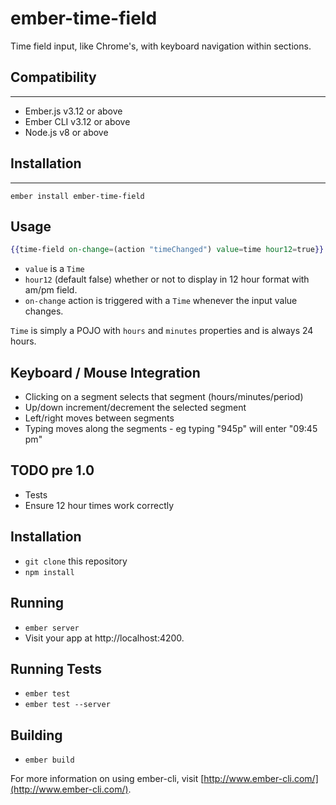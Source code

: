 # ember-time-field

Time field input, like Chrome's, with keyboard navigation within sections.


## Compatibility
------------------------------------------------------------------------------

* Ember.js v3.12 or above
* Ember CLI v3.12 or above
* Node.js v8 or above


## Installation
------------------------------------------------------------------------------

```
ember install ember-time-field
```

## Usage

```handlebars
{{time-field on-change=(action "timeChanged") value=time hour12=true}}
```

* `value` is a `Time`
* `hour12` (default false) whether or not to display in 12 hour format with am/pm field.
* `on-change` action is triggered with a `Time` whenever the input value changes.

`Time` is simply a POJO with `hours` and `minutes` properties and is always 24 hours.

## Keyboard / Mouse Integration

* Clicking on a segment selects that segment (hours/minutes/period)
* Up/down increment/decrement the selected segment
* Left/right moves between segments
* Typing moves along the segments - eg typing "945p" will enter "09:45 pm"

## TODO pre 1.0

* Tests
* Ensure 12 hour times work correctly

## Installation

* `git clone` this repository
* `npm install`

## Running

* `ember server`
* Visit your app at http://localhost:4200.

## Running Tests

* `ember test`
* `ember test --server`

## Building

* `ember build`

For more information on using ember-cli, visit [http://www.ember-cli.com/](http://www.ember-cli.com/).
